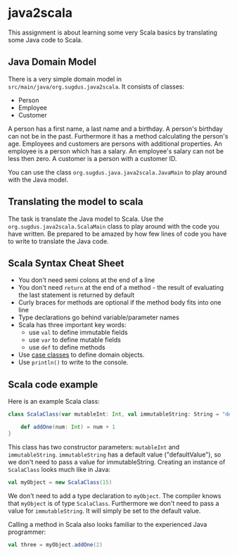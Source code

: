 # java2scala

This assignment is about learning some very Scala basics by translating some Java code to Scala.

## Java Domain Model

There is a very simple domain model in `src/main/java/org.sugdus.java2scala`.
It consists of classes:

- Person
- Employee
- Customer

A person has a first name, a last name and a birthday.
A person's birthday can not be in the past.
Furthermore it has a method calculating the person's age.
Employees and customers are persons with additional properties.
An employee is a person which has a salary.
An employee's salary can not be less then zero.
A customer is a person with a customer ID.

You can use the class `org.sugdus.java.java2scala.JavaMain` to play around with the Java model.

## Translating the model to scala

The task is translate the Java model to Scala.
Use the `org.sugdus.java2scala.ScalaMain` class to play around with the code you have written.
Be prepared to be amazed by how few lines of code you have to write to translate the Java code.

## Scala Syntax Cheat Sheet

- You don't need semi colons at the end of a line
- You don't need `return` at the end of a method - the result of evaluating the last statement is returned by default
- Curly braces for methods are optional if the method body fits into one line
- Type declarations go behind variable/parameter names
- Scala has three important key words:
    - use `val` to define immutable fields
    - use `var` to define mutable fields
    - use `def` to define methods
- Use [case classes](http://docs.scala-lang.org/tutorials/tour/case-classes.html) to define domain objects.
- Use `println()` to write to the console.

## Scala code example

Here is an example Scala class:

```scala
class ScalaClass(var mutableInt: Int, val immutableString: String = "defaultValue") {

    def addOne(num: Int) = num + 1
}
```

This class has two constructor parameters: `mutableInt` and `immutableString`.
`immutableString` has a default value ("defaultValue"), so we don't need to pass a value for immutableString.
Creating an instance of `ScalaClass` looks much like in Java:

```scala
val myObject = new ScalaClass(15)
```

We don't need to add a type declaration to `myObject`.
The compiler knows that `myObject` is of type `ScalaClass`.
Furthermore we don't need to pass a value for `immutableString`.
It will simply be set to the default value.

Calling a method in Scala also looks familiar to the experienced Java programmer:

```scala
val three = myObject.addOne(2)
```
